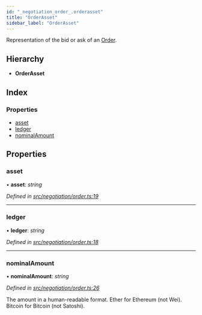 ```yaml
---
id: "_negotiation_order_.orderasset"
title: "OrderAsset"
sidebar_label: "OrderAsset"
---
```


Representation of the bid or ask of an [Order](_negotiation_order_.order.md).

## Hierarchy

* **OrderAsset**

## Index

### Properties

* [asset](_negotiation_order_.orderasset.md#asset)
* [ledger](_negotiation_order_.orderasset.md#ledger)
* [nominalAmount](_negotiation_order_.orderasset.md#nominalamount)

## Properties

###  asset

• **asset**: *string*

*Defined in [src/negotiation/order.ts:19](https://github.com/comit-network/comit-js-sdk/blob/364611d/src/negotiation/order.ts#L19)*

___

###  ledger

• **ledger**: *string*

*Defined in [src/negotiation/order.ts:18](https://github.com/comit-network/comit-js-sdk/blob/364611d/src/negotiation/order.ts#L18)*

___

###  nominalAmount

• **nominalAmount**: *string*

*Defined in [src/negotiation/order.ts:26](https://github.com/comit-network/comit-js-sdk/blob/364611d/src/negotiation/order.ts#L26)*

The amount in a human-readable format.
Ether for Ethereum (not Wei).
Bitcoin for Bitcoin (not Satoshi).
